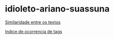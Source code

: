 # idioleto-ariano-suassuna

[Similaridade entre os textos](https://giovanigithub.github.io/idioleto-ariano-suassuna/page_similaridade.html)

[Indice de ocorrencia de tags ](https://giovanigithub.github.io/idioleto-ariano-suassuna/page_lda.html)

